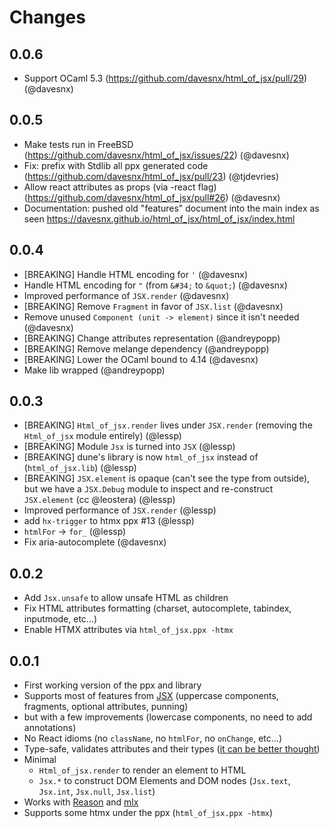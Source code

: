 # Changes

## 0.0.6

- Support OCaml 5.3 (https://github.com/davesnx/html_of_jsx/pull/29) (@davesnx)

## 0.0.5

- Make tests run in FreeBSD (https://github.com/davesnx/html_of_jsx/issues/22) (@davesnx)
- Fix: prefix with Stdlib all ppx generated code (https://github.com/davesnx/html_of_jsx/pull/23) (@tjdevries)
- Allow react attributes as props (via -react flag) (https://github.com/davesnx/html_of_jsx/pull#26) (@davesnx)
- Documentation: pushed old "features" document into the main index as seen https://davesnx.github.io/html_of_jsx/html_of_jsx/index.html

## 0.0.4

- [BREAKING] Handle HTML encoding for `'` (@davesnx)
- Handle HTML encoding for `"` (from `&#34;` to `&quot;`) (@davesnx)
- Improved performance of `JSX.render` (@davesnx)
- [BREAKING] Remove `Fragment` in favor of `JSX.list` (@davesnx)
- Remove unused `Component (unit -> element)` since it isn't needed (@davesnx)
- [BREAKING] Change attributes representation (@andreypopp)
- [BREAKING] Remove melange dependency (@andreypopp)
- [BREAKING] Lower the OCaml bound to 4.14 (@davesnx)
- Make lib wrapped (@andreypopp)

## 0.0.3

- [BREAKING] `Html_of_jsx.render` lives under `JSX.render` (removing the `Html_of_jsx` module entirely) (@lessp)
- [BREAKING] Module `Jsx` is turned into `JSX` (@lessp)
- [BREAKING] dune's library is now `html_of_jsx` instead of (`html_of_jsx.lib`) (@lessp)
- [BREAKING] `JSX.element` is opaque (can't see the type from outside), but we have a `JSX.Debug` module to inspect and re-construct `JSX.element` (cc @leostera) (@lessp)
- Improved performance of `JSX.render` (@lessp)
- add `hx-trigger` to htmx ppx #13 (@lessp)
- `htmlFor` -> `for_` (@lessp)
- Fix aria-autocomplete (@davesnx)

## 0.0.2

- Add `Jsx.unsafe` to allow unsafe HTML as children
- Fix HTML attributes formatting (charset, autocomplete, tabindex, inputmode, etc...)
- Enable HTMX attributes via `html_of_jsx.ppx -htmx`

## 0.0.1

- First working version of the ppx and library
- Supports most of features from [JSX](https://reasonml.github.io/docs/en/jsx) (uppercase components, fragments, optional attributes, punning)
- but with a few improvements (lowercase components, no need to add annotations)
- No React idioms (no `className`, no `htmlFor`, no `onChange`, etc...)
- Type-safe, validates attributes and their types ([it can be better thought](https://github.com/davesnx/html_of_jsx/issues/2))
- Minimal
  - `Html_of_jsx.render` to render an element to HTML
  - `Jsx.*` to construct DOM Elements and DOM nodes (`Jsx.text`, `Jsx.int`, `Jsx.null`, `Jsx.list`)
- Works with [Reason](https://reasonml.github.io) and [mlx](https://github.com/andreypopp/mlx)
- Supports some htmx under the ppx (`html_of_jsx.ppx -htmx`)
